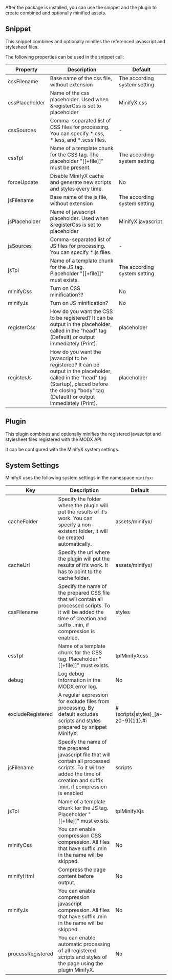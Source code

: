 After the package is installed, you can use the snippet and the plugin to create
combined and optionally minified assets.

## Snippet

This snippet combines and optionally minifies the referenced javascript and stylesheet files.

The following properties can be used in the snippet call:

| Property       | Description                                                                                                                                                                                             | Default                      |
|----------------|---------------------------------------------------------------------------------------------------------------------------------------------------------------------------------------------------------|------------------------------|
| cssFilename    | Base name of the css file, without extension                                                                                                                                                            | The according system setting |
| cssPlaceholder | Name of the css placeholder. Used when &registerCss is set to placeholder                                                                                                                               | MinifyX.css                  |
| cssSources     | Comma-separated list of CSS files for processing. You can specify *.css, *.less, and *.scss files.                                                                                                      | -                            |
| cssTpl         | Name of a template chunk for the CSS tag. The placeholder "[[+file]]" must be present.                                                                                                                  | The according system setting |
| forceUpdate    | Disable MinifyX cache and generate new scripts and styles every time.                                                                                                                                   | No                           |
| jsFilename     | Base name of the js file, without extension                                                                                                                                                             | The according system setting |
| jsPlaceholder  | Name of javascript placeholder. Used when &registerCss is set to placeholder                                                                                                                            | MinifyX.javascript           |
| jsSources      | Comma-separated list of JS files for processing. You can specify *.js files.                                                                                                                            | -                            |
| jsTpl          | Name of a template chunk for the JS tag. Placeholder "[[+file]]" must exists.                                                                                                                           | The according system setting |
| minifyCss      | Turn on CSS minification??                                                                                                                                                                              | No                           |
| minifyJs       | Turn on JS minification?                                                                                                                                                                                | No                           |
| registerCss    | How do you want the CSS to be registered? It can be output in the placeholder, called in the "head" tag (Default) or output immediately (Print).                                                        | placeholder                  |
| registerJs     | How do you want the javascript to be registered? It can be output in the placeholder, called in the "head" tag (Startup), placed before the closing "body" tag (Default) or output immediately (Print). | placeholder                  |

## Plugin

This plugin combines and optionally minifies the registered javascript and stylesheet files registered with the MODX API.

It can be configured with the MinifyX system settings.

## System Settings

MinifyX uses the following system settings in the namespace `minifyx`:

| Key               | Description                                                                                                                                                                   | Default        |
|-------------------|-------------------------------------------------------------------------------------------------------------------------------------------------------------------------------|----------------|
| cacheFolder       | Specify the folder where the plugin will put the results of it’s work. You can specify a non-existent folder, it will be created automatically.                               | assets/minifyx/ |
| cacheUrl          | Specify the url where the plugin will put the results of it’s work. It has to point to the cache folder.                                                                      | assets/minifyx/ |
| cssFilename       | Specify the name of the prepared CSS file that will contain all processed scripts. To it will be added the time of creation and suffix .min, if compression is enabled.       | styles         |
| cssTpl            | Name of a template chunk for the CSS tag. Placeholder "[[+file]]" must exists.                                                                                                | tplMinifyXcss  |
| debug             | Log debug information in the MODX error log.                                                                                                                                  | No             |
| excludeRegistered | A regular expression for exclude files from processing. By default excludes scripts and styles prepared by snippet MinifyX.                                                   | #(scripts&#x7c;styles)_[a-z0-9]{11}\.#i |
| jsFilename        | Specify the name of the prepared javascript file that will contain all processed scripts. To it will be added the time of creation and suffix .min, if compression is enabled | scripts        |
| jsTpl             | Name of a template chunk for the JS tag. Placeholder "[[+file]]" must exists.                                                                                                 | tplMinifyXjs   |
| minifyCss         | You can enable compression CSS compression. All files that have suffix .min in the name will be skipped.                                                                      | No             |
| minifyHtml        | Compress the page content before output.                                                                                                                                      | No             |
| minifyJs          | You can enable compression javascript compression. All files that have suffix .min in the name will be skipped.                                                               | No             |
| processRegistered | You can enable automatic processing of all registered scripts and styles of the page using the plugin MinifyX.                                                                | No             |

